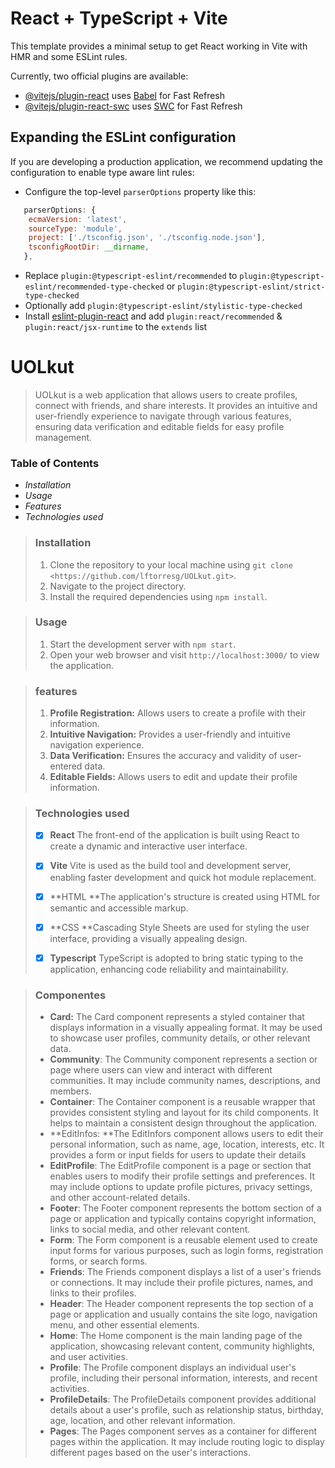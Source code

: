 # React + TypeScript + Vite

This template provides a minimal setup to get React working in Vite with HMR and some ESLint rules.

Currently, two official plugins are available:

- [@vitejs/plugin-react](https://github.com/vitejs/vite-plugin-react/blob/main/packages/plugin-react/README.md) uses [Babel](https://babeljs.io/) for Fast Refresh
- [@vitejs/plugin-react-swc](https://github.com/vitejs/vite-plugin-react-swc) uses [SWC](https://swc.rs/) for Fast Refresh

## Expanding the ESLint configuration

If you are developing a production application, we recommend updating the configuration to enable type aware lint rules:

- Configure the top-level `parserOptions` property like this:

```js
   parserOptions: {
    ecmaVersion: 'latest',
    sourceType: 'module',
    project: ['./tsconfig.json', './tsconfig.node.json'],
    tsconfigRootDir: __dirname,
   },
```

- Replace `plugin:@typescript-eslint/recommended` to `plugin:@typescript-eslint/recommended-type-checked` or `plugin:@typescript-eslint/strict-type-checked`
- Optionally add `plugin:@typescript-eslint/stylistic-type-checked`
- Install [eslint-plugin-react](https://github.com/jsx-eslint/eslint-plugin-react) and add `plugin:react/recommended` & `plugin:react/jsx-runtime` to the `extends` list

# UOLkut

> UOLkut is a web application that allows users to create profiles, connect with friends, and share interests. It provides an intuitive and user-friendly experience to navigate through various features, ensuring data verification and editable fields for easy profile management.



### Table of Contents

- *Installation*
- *Usage*
- *Features*
- *Technologies used*



>### Installation
>
>1. Clone the repository to your local machine using `git clone <https://github.com/lftorresg/UOLkut.git>`.
>2. Navigate to the project directory.
>3. Install the required dependencies using `npm install`.



> ### Usage
>
> 1. Start the development server with `npm start`.
> 2. Open your web browser and visit `http://localhost:3000/` to view the application.



> ### features
>
> 1. **Profile Registration:** Allows users to create a profile with their information.
> 2. **Intuitive Navigation:** Provides a user-friendly and intuitive navigation experience.
> 3. **Data Verification:** Ensures the accuracy and validity of user-entered data.
> 4. **Editable Fields:** Allows users to edit and update their profile information.



> ### Technologies used
>
> -[x] **React** The front-end of the application is built using React to create a dynamic and interactive user interface.
>
> -[x] **Vite** Vite is used as the build tool and development server, enabling faster development and quick hot module replacement.
>
> -[x] **HTML **The application's structure is created using HTML for semantic and accessible markup.
>
> -[x] **CSS **Cascading Style Sheets are used for styling the user interface, providing a visually appealing design.
>
> -[x] **Typescript** TypeScript is adopted to bring static typing to the application, enhancing code reliability and maintainability.



> ### Componentes
>
> - **Card:** The Card component represents a styled container that displays information in a visually appealing format. It may be used to showcase user profiles, community details, or other relevant data.
> - **Community**: The Community component represents a section or page where users can view and interact with different communities. It may include community names, descriptions, and members.
> - **Container**: The Container component is a reusable wrapper that provides consistent styling and layout for its child components. It helps to maintain a consistent design throughout the application.
> - **EditInfos: **The EditInfors component allows users to edit their personal information, such as name, age, location, interests, etc. It provides a form or input fields for users to update their details
> - **EditProfile**: The EditProfile component is a page or section that enables users to modify their profile settings and preferences. It may include options to update profile pictures, privacy settings, and other account-related details.
> - **Footer**: The Footer component represents the bottom section of a page or application and typically contains copyright information, links to social media, and other relevant content.
> - **Form**: The Form component is a reusable element used to create input forms for various purposes, such as login forms, registration forms, or search forms.
> - **Friends**: The Friends component displays a list of a user's friends or connections. It may include their profile pictures, names, and links to their profiles.
> - **Header**: The Header component represents the top section of a page or application and usually contains the site logo, navigation menu, and other essential elements.
> - **Home**: The Home component is the main landing page of the application, showcasing relevant content, community highlights, and user activities.
> - **Profile**: The Profile component displays an individual user's profile, including their personal information, interests, and recent activities.
> - **ProfileDetails**: The ProfileDetails component provides additional details about a user's profile, such as relationship status, birthday, age, location, and other relevant information.
> - **Pages**: The Pages component serves as a container for different pages within the application. It may include routing logic to display different pages based on the user's interactions.
